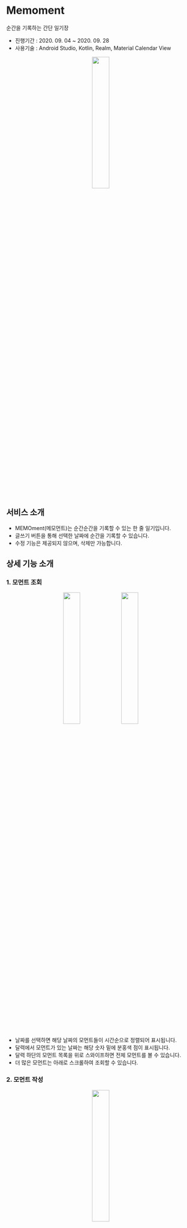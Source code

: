 # Memoment

순간을 기록하는 간단 일기장

- 진행기간 : 2020. 09. 04 ~ 2020. 09. 28
- 사용기술 : Android Studio, Kotlin, Realm, Material Calendar View

<p align="center"><img src="https://user-images.githubusercontent.com/55052074/111783906-1298b300-88fe-11eb-9131-db5784215c38.jpg" width="30%"/></p>

## 서비스 소개

- MEMOment(메모먼트)는 순간순간을 기록할 수 있는 한 줄 일기입니다.
- 글쓰기 버튼을 통해 선택한 날짜에 순간을 기록할 수 있습니다.
- 수정 기능은 제공되지 않으며, 삭제만 가능합니다.

## 상세 기능 소개

### 1. 모먼트 조회

<p align="center"><img src="https://user-images.githubusercontent.com/55052074/111784030-3fe56100-88fe-11eb-97a7-7730e5075cb7.jpg" width="30%"/> <img src="https://user-images.githubusercontent.com/55052074/111784039-4247bb00-88fe-11eb-8349-ef633a254d62.jpg" width="30%"/></p>

- 날짜를 선택하면 해당 날짜의 모먼트들이 시간순으로 정렬되어 표시됩니다.
- 달력에서 모먼트가 있는 날짜는 해당 숫자 밑에 분홍색 점이 표시됩니다.
- 달력 하단의 모먼트 목록을 위로 스와이프하면 전체 모먼트를 볼 수 있습니다.
- 더 많은 모먼트는 아래로 스크롤하여 조회할 수 있습니다.

### 2. 모먼트 작성

<p align="center"><img src="https://user-images.githubusercontent.com/55052074/111784248-8b980a80-88fe-11eb-8249-dfc7284a20d9.jpg" width="30%"/></p>

- 원하는 내용으로 모먼트를 작성하고 저장할 수 있습니다.
- 작성한 모먼트는 Realm을 통해 로컬에 저장됩니다.
- 줄 바꿈 사용이 가능합니다.

### 2-1. 시간 변경

<p align="center"><img src="https://user-images.githubusercontent.com/55052074/111784275-96eb3600-88fe-11eb-9e68-168412e28d3f.jpg" width="30%"/> <img src="https://user-images.githubusercontent.com/55052074/111784286-994d9000-88fe-11eb-8bdc-3ac3eb245e51.jpg" width="30%"/></p>

- 작성 페이지의 상단 날짜를 터치하면 작성 대상 날짜를 변경할 수 있습니다.
- 상단의 시각 부분을 터치하면 작성 대상 시각을 변경할 수 있습니다.
- 시각은 24시간제를 사용합니다.

### 2-2. 글 작성

<p align="center"><img src="https://user-images.githubusercontent.com/55052074/111784383-b3876e00-88fe-11eb-8f06-96753fccd6f1.jpg" width="30%"/> <img src="https://user-images.githubusercontent.com/55052074/111784389-b5513180-88fe-11eb-95cb-7b9d5165514c.jpg" width="30%"/></p>

- 글을 입력하고 작성 버튼을 누르면 Realm에 저장되고 리스트에 반영됩니다.
- 리스트는 작성 시각에 상관 없이 게시글에 설정된 시각 순서로 정렬됩니다.

### 3. 모먼트 삭제

<p align="center"><img src="https://user-images.githubusercontent.com/55052074/111784501-d0bc3c80-88fe-11eb-8a4e-015dbd4f2486.jpg" width="30%"/></p>

- 모먼트 목록에서 원하는 모먼트를 길게 누르면 삭제 다이얼로그가 표시됩니다.
- 확인 버튼을 눌러 모먼트를 삭제할 수 있습니다.

## 기타 사항

- 매 순간을 기록한다는 기획 의도에 맞게 수정 기능은 구현되어있으나 주석처리 되어있습니다.
- Bottom Sheet를 스와이프해 전체 모먼트 리스트를 표시할 때 아이템 간 간격이 넓어지며 시간 사이 빨간 줄이 표시됩니다.

<img src="https://user-images.githubusercontent.com/55052074/111784608-f0536500-88fe-11eb-9488-462a6cf8d74b.gif" width="30%"/>
